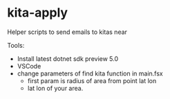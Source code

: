 # kita-apply

Helper scripts to send emails to kitas near

Tools:

- Install latest dotnet sdk preview 5.0
- VSCode
- change parameters of find kita function in main.fsx
  - first param is radius of area from point lat lon
  - lat lon of your area.
